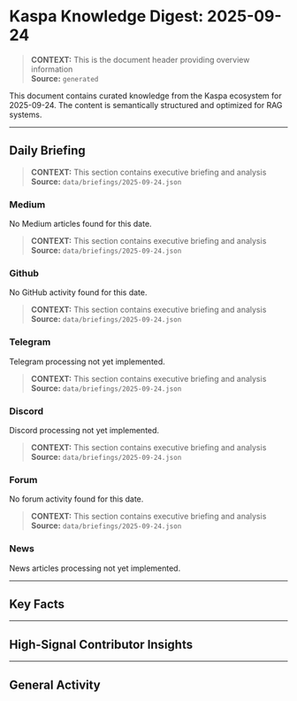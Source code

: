# Kaspa Knowledge Digest: 2025-09-24

> **CONTEXT:** This is the document header providing overview information  
> **Source:** `generated`

This document contains curated knowledge from the Kaspa ecosystem
for 2025-09-24. The content is semantically structured and optimized
for RAG systems.

---

## Daily Briefing

> **CONTEXT:** This section contains executive briefing and analysis  
> **Source:** `data/briefings/2025-09-24.json`

### Medium

No Medium articles found for this date.

> **CONTEXT:** This section contains executive briefing and analysis  
> **Source:** `data/briefings/2025-09-24.json`

### Github

No GitHub activity found for this date.

> **CONTEXT:** This section contains executive briefing and analysis  
> **Source:** `data/briefings/2025-09-24.json`

### Telegram

Telegram processing not yet implemented.

> **CONTEXT:** This section contains executive briefing and analysis  
> **Source:** `data/briefings/2025-09-24.json`

### Discord

Discord processing not yet implemented.

> **CONTEXT:** This section contains executive briefing and analysis  
> **Source:** `data/briefings/2025-09-24.json`

### Forum

No forum activity found for this date.

> **CONTEXT:** This section contains executive briefing and analysis  
> **Source:** `data/briefings/2025-09-24.json`

### News

News articles processing not yet implemented.

---

## Key Facts



---

## High-Signal Contributor Insights



---

## General Activity

